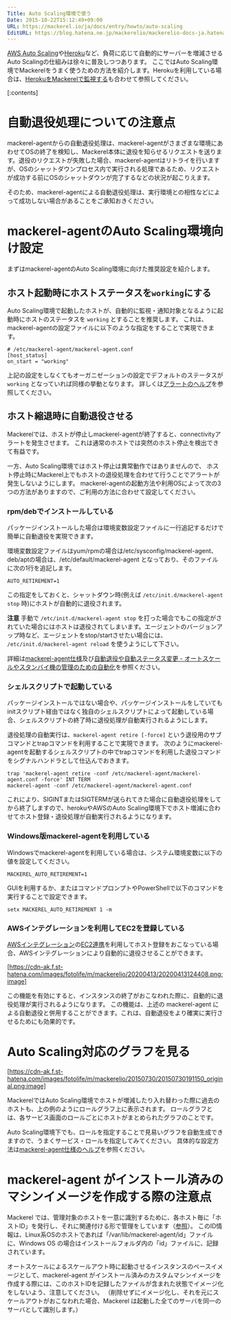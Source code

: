 ```yaml
---
Title: Auto Scaling環境で使う
Date: 2015-10-22T15:12:49+09:00
URL: https://mackerel.io/ja/docs/entry/howto/auto-scaling
EditURL: https://blog.hatena.ne.jp/mackerelio/mackerelio-docs-ja.hatenablog.mackerel.io/atom/entry/6653458415125235326
---
```


[AWS Auto Scaling](https://aws.amazon.com/jp/autoscaling/)や[Heroku](https://www.heroku.com/)など、負荷に応じて自動的にサーバーを増減させるAuto Scalingの仕組みは徐々に普及しつつあります。
ここではAuto Scaling環境でMackerelをうまく使うための方法を紹介します。Herokuを利用している場合は、[HerokuをMackerelで監視する](https://mackerel.io/ja/docs/entry/advanced/monitoring-heroku)も合わせて参照してください。

[:contents]

# 自動退役処理についての注意点

mackerel-agentからの自動退役処理は、mackerel-agentがさまざまな環境にあわせてOSの終了を検知し、Mackerel本体に退役を知らせるリクエストを送ります。退役のリクエストが失敗した場合、mackerel-agentはリトライを行いますが、OSのシャットダウンプロセス内で実行される処理であるため、リクエストが成功する前にOSのシャットダウンが完了するなどの状況が起こりえます。

そのため、mackerel-agentによる自動退役処理は、実行環境との相性などによって成功しない場合があることをご承知おきください。

# mackerel-agentのAuto Scaling環境向け設定

まずはmackerel-agentのAuto Scaling環境に向けた推奨設定を紹介します。

## ホスト起動時にホストステータスを`working`にする

Auto Scaling環境で起動したホストが、自動的に監視・通知対象となるように起動時にホストのステータスを `working` とすることを推奨します。
これは、mackerel-agentの設定ファイルに以下のような指定をすることで実現できます。

```
# /etc/mackerel-agent/mackerel-agent.conf
[host_status]
on_start = "working"
```

上記の設定をしなくてもオーガニゼーションの設定でデフォルトのステータスが `working` となっていれば同様の挙動となります。
詳しくは[アラートのヘルプ](https://mackerel.io/ja/docs/entry/howto/alerts)を参照してください。

## ホスト縮退時に自動退役させる

Mackerelでは、ホストが停止しmackerel-agentが終了すると、connectivityアラートを発生させます。
これは通常のホストでは突然のホスト停止を検出できて有益です。

一方、Auto Scaling環境ではホスト停止は異常動作ではありませんので、
ホスト停止時にMackerel上でもホストの退役処理を合わせて行うことでアラートが発生しないようにします。
mackerel-agentの起動方法や利用OSによって次の3つの方法がありますので、ご利用の方法に合わせて設定してください。

### rpm/debでインストールしている

パッケージインストールした場合は環境変数設定ファイルに一行追記するだけで簡単に自動退役を実現できます。

環境変数設定ファイルはyum/rpmの場合は/etc/sysconfig/mackerel-agent、deb/aptの場合は、/etc/default/mackerel-agent となっており、そのファイルに次の1行を追記します。

```
AUTO_RETIREMENT=1
```

この指定をしておくと、シャットダウン時(例えば `/etc/init.d/mackerel-agent stop` 時)にホストが自動的に退役されます。

**注意** 手動で `/etc/init.d/mackerel-agent stop` を打った場合でもこの指定がされていた場合にはホストは退役されてしまいます。エージェントのバージョンアップ時など、エージェントをstop/startさせたい場合には、 `/etc/init.d/mackerel-agent reload` を使うようにして下さい。

詳細は[mackerel-agent仕様](https://mackerel.io/ja/docs/entry/spec/agent)及び[自動退役や自動ステータス変更 - オートスケールやスタンバイ機の管理のための自動化](https://mackerel.io/ja/blog/entry/2015/07/31/105300)を参照ください。

### シェルスクリプトで起動している

パッケージインストールではない場合や、パッケージインストールをしていてもinitスクリプト経由ではなく独自のシェルスクリプトによって起動している場合、シェルスクリプトの終了時に退役処理が自動実行されるようにします。

退役処理の自動実行は、`mackerel-agent retire [-force]` という退役用のサブコマンドとtrapコマンドを利用することで実現できます。
次のようにmackerel-agentを起動するシェルスクリプトの中でtrapコマンドを利用した退役コマンドをシグナルハンドラとして仕込んでおきます。

```
trap 'mackerel-agent retire -conf /etc/mackerel-agent/mackerel-agent.conf -force' INT TERM
mackerel-agent -conf /etc/mackerel-agent/mackerel-agent.conf
```

これにより、SIGINTまたはSIGTERMが送られてきた場合に自動退役処理をしてから終了しますので、herokuやAWSのAuto Scaling環境下でホスト増減に合わせてホスト登録・退役処理が自動実行されるようになります。

### Windows版mackerel-agentを利用している

Windowsでmackerel-agentを利用している場合は、システム環境変数に以下の値を設定してください。

```
MACKEREL_AUTO_RETIREMENT=1
```

GUIを利用するか、またはコマンドプロンプトやPowerShellで以下のコマンドを実行することで設定できます。

```
setx MACKEREL_AUTO_RETIREMENT 1 -m
```

### AWSインテグレーションを利用してEC2を登録している

[AWSインテグレーション](https://mackerel.io/ja/docs/entry/integrations/aws)の[EC2連携](https://mackerel.io/ja/docs/entry/integrations/aws/ec2)を利用してホスト登録をおこなっている場合、AWSインテグレーションにより自動的に退役させることができます。

[https://cdn-ak.f.st-hatena.com/images/fotolife/m/mackerelio/20200413/20200413124408.png:image]

この機能を有効にすると、インスタンスの終了がおこなわれた際に、自動的に退役処理が実行されるようになります。
この機能は、上述の mackerel-agent による自動退役と併用することができます。これは、自動退役をより確実に実行させるためにも効果的です。

# Auto Scaling対応のグラフを見る

[https://cdn-ak.f.st-hatena.com/images/fotolife/m/mackerelio/20150730/20150730191150_original.png:image]

MackerelではAuto Scaling環境でホストが増減したり入れ替わった際に過去のホストも、上の例のようにロールグラフ上に表示されます。
ロールグラフとは、各サービス画面のロールごとにホストがまとめられたグラフのことです。

Auto Scaling環境下でも、ロールを指定することで見易いグラフを自動生成できますので、うまくサービス・ロールを指定してみてください。
具体的な設定方法は[mackerel-agent仕様のヘルプ](https://mackerel.io/ja/docs/entry/spec/agent#setting-services-and-roles)を参照ください。

# mackerel-agent がインストール済みのマシンイメージを作成する際の注意点

Mackerel では、管理対象のホストを一意に識別するために、各ホスト毎に「ホストID」を発行し、それに関連付ける形で管理をしています（[参照](https://mackerel.io/ja/docs/entry/spec/agent#faq)）。
このID情報は、Linux系OSのホストであれば「/var/lib/mackerel-agent/id」ファイルに、Windows OS の場合はインストールフォルダ内の「id」ファイルに、記録されています。

オートスケールによるスケールアウト時に起動させるインスタンスのベースイメージとして、mackerel-agent がインストール済みのカスタムマシンイメージを作成する際には、このホストIDを記録したファイルが含まれた状態でイメージ化をしないよう、注意してください。
（削除せずにイメージ化し、それを元にスケールアウトがおこなわれた場合、Mackerel は起動した全てのサーバを同一のサーバとして識別します。）
